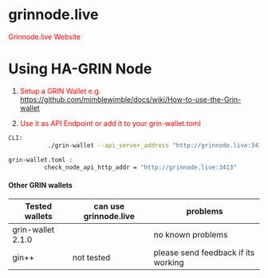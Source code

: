 # grinnode.live
Grinnode.live Website

       
# Using HA-GRIN Node 
1. Setup a GRIN Wallet e.g. https://github.com/mimblewimble/docs/wiki/How-to-use-the-Grin-wallet

2. Use it as API Endpoint or add it to your grin-wallet.toml 
```bash
CLI:
           ./grin-wallet --api_server_address "http://grinnode.live:3413"

grin-wallet.toml :
          check_node_api_http_addr = "http://grinnode.live:3413"
```


#### Other GRIN wallets 

Tested wallets | can use grinnode.live | problems
------------ | ------------- | -------------
grin-wallet 2.1.0 | <style>p{color:green;} yes </style> | no known problems 
gin++ | <style>p{color:red;}</style> not tested | please send feedback if its working


